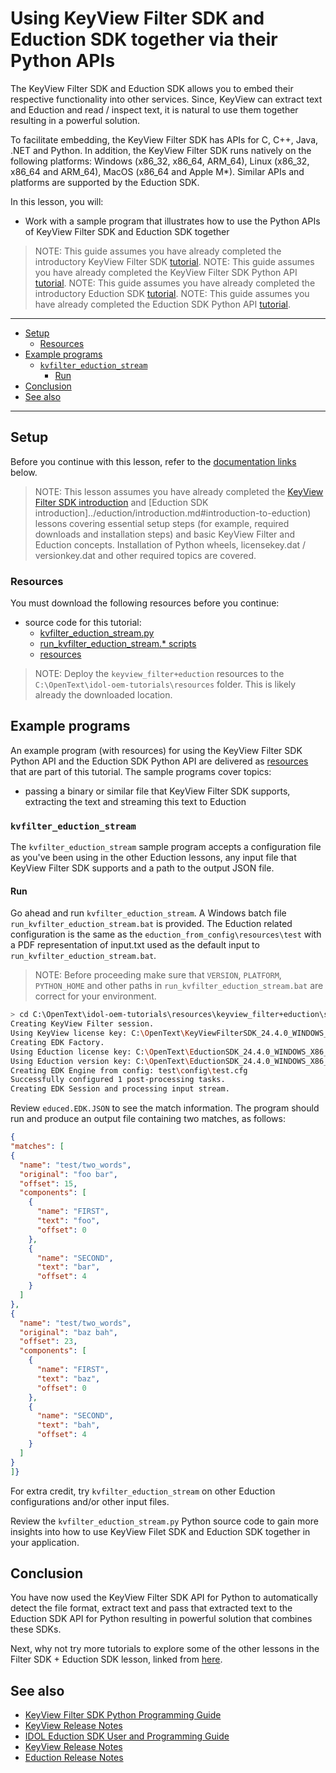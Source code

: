 # Using KeyView Filter SDK and Eduction SDK together via their Python APIs

The KeyView Filter SDK and Eduction SDK allows you to embed their respective functionality into other services.  Since, KeyView can extract text and Eduction and read / inspect text, it is natural to use them together resulting in a powerful solution.

To facilitate embedding, the KeyView Filter SDK has APIs for C, C++, Java, .NET and Python.  In addition, the KeyView Filter SDK runs natively on the following platforms: Windows (x86_32, x86_64, ARM_64), Linux (x86_32, x86_64 and ARM_64), MacOS (x86_64 and Apple M*).  Similar APIs and platforms are supported by the Eduction SDK.

In this lesson, you will:

- Work with a sample program that illustrates how to use the Python APIs of KeyView Filter SDK and Eduction SDK together

> NOTE: This guide assumes you have already completed the introductory KeyView Filter SDK [tutorial](../keyview_filter/introduction.md#introduction-to-keyview-filter-sdk).
> NOTE: This guide assumes you have already completed the KeyView Filter SDK Python API [tutorial](../keyview_filter/programming_python.md).
> NOTE: This guide assumes you have already completed the introductory Eduction SDK [tutorial](../eduction/introduction.md#introduction-to-eduction).
> NOTE: This guide assumes you have already completed the Eduction SDK Python API [tutorial](../eduction/eduction_sdk_api_python.md).

---

- [Setup](#setup)
  - [Resources](#resources)
- [Example programs](#example-programs)
  - [`kvfilter_eduction_stream`](#kvfilter_eduction_stream)
    - [Run](#run)
- [Conclusion](#conclusion)
- [See also](#see-also)

---

## Setup

Before you continue with this lesson, refer to the [documentation links](#see-also) below.

> NOTE: This lesson assumes you have already completed the [KeyView Filter SDK introduction](../keyview_filter/introduction.md#introduction-to-keyview-filter-sdk) and [Eduction SDK introduction]../eduction/introduction.md#introduction-to-eduction) lessons covering essential setup steps (for example, required downloads and installation steps) and basic KeyView Filter and Eduction concepts.  Installation of Python wheels, licensekey.dat / versionkey.dat and other required topics are covered.

### Resources

You must download the following resources before you continue:

- source code for this tutorial:
  - [kvfilter_eduction_stream.py](../../resources/keyview_filter+eduction/sdk/samples/kvfilter_eduction_stream/python/kvfilter_eduction_stream.py)
  - [run_kvfilter_eduction_stream.* scripts](../../resources/keyview_filter+eduction/sdk/samples/kvfilter_eduction_stream/python/)
  - [resources](../../resources/keyview_filter+eduction/sdk/samples/kvfilter_eduction_stream)

> NOTE: Deploy the `keyview_filter+eduction` resources to the `C:\OpenText\idol-oem-tutorials\resources` folder.  This is likely already the downloaded location. 

## Example programs

An example program (with resources) for using the KeyView Filter SDK Python API and the Eduction SDK Python API are delivered as [resources](../../resources/eduction/sdk) that are part of this tutorial.  The sample programs cover topics:

- passing a binary or similar file that KeyView Filter SDK supports, extracting the text and streaming this text to Eduction

### `kvfilter_eduction_stream`

The `kvfilter_eduction_stream` sample program accepts a configuration file as you've been using in the other Eduction lessons, any input file that KeyView Filter SDK supports and a path to the output JSON file.

#### Run

Go ahead and run `kvfilter_eduction_stream`.  A Windows batch file `run_kvfilter_eduction_stream.bat` is provided.  The Eduction related configuration is the same as the `eduction_from_config\resources\test` with a PDF representation of input.txt used as the default input to `run_kvfilter_eduction_stream.bat`.

> NOTE: Before proceeding make sure that `VERSION`, `PLATFORM`, `PYTHON_HOME` and other paths in `run_kvfilter_eduction_stream.bat` are correct for your environment.

```sh
> cd C:\OpenText\idol-oem-tutorials\resources\keyview_filter+eduction\sdk\samples\kvfilter_eduction_stream\python
Creating KeyView Filter session.
Using KeyView license key: C:\OpenText\KeyViewFilterSDK_24.4.0_WINDOWS_X86_64\licensekey.dat
Creating EDK Factory.
Using Eduction license key: C:\OpenText\EductionSDK_24.4.0_WINDOWS_X86_64\licensekey.dat
Using Eduction version key: C:\OpenText\EductionSDK_24.4.0_WINDOWS_X86_64\versionkey.dat
Creating EDK Engine from config: test\config\test.cfg
Successfully configured 1 post-processing tasks.
Creating EDK Session and processing input stream.
```

Review `educed.EDK.JSON` to see the match information. The program should run and produce an output file containing two matches, as follows:

```json
{
"matches": [
{
  "name": "test/two_words",
  "original": "foo bar",
  "offset": 15,
  "components": [
    {
      "name": "FIRST",
      "text": "foo",
      "offset": 0
    },
    {
      "name": "SECOND",
      "text": "bar",
      "offset": 4
    }
  ]
},
{
  "name": "test/two_words",
  "original": "baz bah",
  "offset": 23,
  "components": [
    {
      "name": "FIRST",
      "text": "baz",
      "offset": 0
    },
    {
      "name": "SECOND",
      "text": "bah",
      "offset": 4
    }
  ]
}
]}
```

For extra credit, try `kvfilter_eduction_stream` on other Eduction configurations and/or other input files.

Review the `kvfilter_eduction_stream.py` Python source code to gain more insights into how to use KeyView Filet SDK and Eduction SDK together in your application.

## Conclusion

You have now used the KeyView Filter SDK API for Python to automatically detect the file format, extract text and pass that extracted text to the Eduction SDK API for Python resulting in powerful solution that combines these SDKs.

Next, why not try more tutorials to explore some of the other lessons in the Filter SDK + Eduction SDK lesson, linked from [here](../keyview_filter+eduction/README.md#capability-showcase).

## See also

- [KeyView Filter SDK Python Programming Guide](https://www.microfocus.com/documentation/idol/IDOL_24_4/KeyviewFilterSDK_24.4_Documentation/Guides/html/python-programming/)
- [KeyView Release Notes](https://www.microfocus.com/documentation/idol/IDOL_24_4/IDOLReleaseNotes_24.4_Documentation/oem/Content/_KeyView.htm)
- [IDOL Eduction SDK User and Programming Guide](https://www.microfocus.com/documentation/idol/IDOL_24_4/EductionSDK_24.4_Documentation/Guides/html/)
- [KeyView Release Notes](https://www.microfocus.com/documentation/idol/IDOL_24_4/IDOLReleaseNotes_24.4_Documentation/oem/Content/_KeyView.htm)
- [Eduction Release Notes](https://www.microfocus.com/documentation/idol/IDOL_24_4/IDOLReleaseNotes_24.4_Documentation/idol/Content/SDKs/Eduction.htm)
